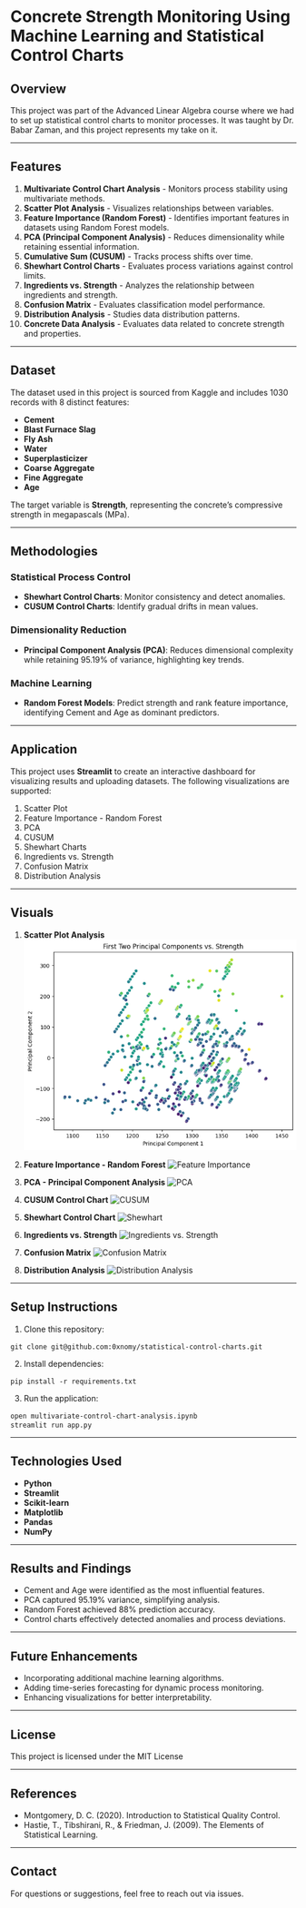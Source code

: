 # Concrete Strength Monitoring Using Machine Learning and Statistical Control Charts

## Overview
This project was part of the Advanced Linear Algebra course where we had to set up statistical control charts to monitor processes. It was taught by Dr. Babar Zaman, and this project represents my take on it.


---

## Features

1. **Multivariate Control Chart Analysis** - Monitors process stability using multivariate methods.  
2. **Scatter Plot Analysis** - Visualizes relationships between variables.  
3. **Feature Importance (Random Forest)** - Identifies important features in datasets using Random Forest models.  
4. **PCA (Principal Component Analysis)** - Reduces dimensionality while retaining essential information.  
5. **Cumulative Sum (CUSUM)** - Tracks process shifts over time.  
6. **Shewhart Control Charts** - Evaluates process variations against control limits.  
7. **Ingredients vs. Strength** - Analyzes the relationship between ingredients and strength.  
8. **Confusion Matrix** - Evaluates classification model performance.  
9. **Distribution Analysis** - Studies data distribution patterns.  
10. **Concrete Data Analysis** - Evaluates data related to concrete strength and properties.

---

## Dataset

The dataset used in this project is sourced from Kaggle and includes 1030 records with 8 distinct features:
- **Cement**
- **Blast Furnace Slag**
- **Fly Ash**
- **Water**
- **Superplasticizer**
- **Coarse Aggregate**
- **Fine Aggregate**
- **Age**

The target variable is **Strength**, representing the concrete’s compressive strength in megapascals (MPa).

---

## Methodologies

### Statistical Process Control
- **Shewhart Control Charts**: Monitor consistency and detect anomalies.
- **CUSUM Control Charts**: Identify gradual drifts in mean values.

### Dimensionality Reduction
- **Principal Component Analysis (PCA)**: Reduces dimensional complexity while retaining 95.19% of variance, highlighting key trends.

### Machine Learning
- **Random Forest Models**: Predict strength and rank feature importance, identifying Cement and Age as dominant predictors.

---

## Application
This project uses **Streamlit** to create an interactive dashboard for visualizing results and uploading datasets. The following visualizations are supported:

1. Scatter Plot
2. Feature Importance - Random Forest
3. PCA
4. CUSUM
5. Shewhart Charts
6. Ingredients vs. Strength
7. Confusion Matrix
8. Distribution Analysis

---

## Visuals
1. **Scatter Plot Analysis**
![Scatter Plot](visuals/scatter%20plot.png)

2. **Feature Importance - Random Forest**
![Feature Importance](feature%20importance%20-%20random%20forest.png)

3. **PCA - Principal Component Analysis**
![PCA](pca.png)

4. **CUSUM Control Chart**
![CUSUM](cumsum.png)

5. **Shewhart Control Chart**
![Shewhart](shewhart.png)

6. **Ingredients vs. Strength**
![Ingredients vs. Strength](ingredients%20vs.%20Strength.png)

7. **Confusion Matrix**
![Confusion Matrix](confusion%20matrix.png)

8. **Distribution Analysis**
![Distribution Analysis](distribution.png)

---

## Setup Instructions

1. Clone this repository:
```
git clone git@github.com:0xnomy/statistical-control-charts.git
```

2. Install dependencies:
```
pip install -r requirements.txt
```

3. Run the application:
```
open multivariate-control-chart-analysis.ipynb
streamlit run app.py
```

---

## Technologies Used
- **Python**
- **Streamlit**
- **Scikit-learn**
- **Matplotlib**
- **Pandas**
- **NumPy**

---

## Results and Findings
- Cement and Age were identified as the most influential features.
- PCA captured 95.19% variance, simplifying analysis.
- Random Forest achieved 88% prediction accuracy.
- Control charts effectively detected anomalies and process deviations.

---

## Future Enhancements
- Incorporating additional machine learning algorithms.
- Adding time-series forecasting for dynamic process monitoring.
- Enhancing visualizations for better interpretability.

---

## License
This project is licensed under the MIT License

---

## References
- Montgomery, D. C. (2020). Introduction to Statistical Quality Control.
- Hastie, T., Tibshirani, R., & Friedman, J. (2009). The Elements of Statistical Learning.

---

## Contact
For questions or suggestions, feel free to reach out via issues.
